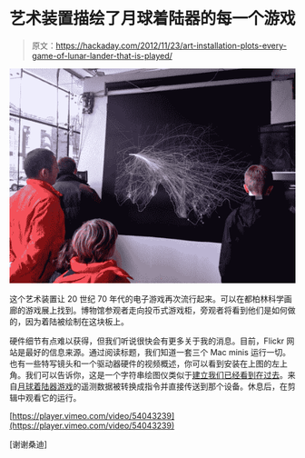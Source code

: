 # 艺术装置描绘了月球着陆器的每一个游戏

> 原文：<https://hackaday.com/2012/11/23/art-installation-plots-every-game-of-lunar-lander-that-is-played/>

![](img/6a5ede726ad56012a80d2803455aaac1.png "IMG_6081")

这个艺术装置让 20 世纪 70 年代的电子游戏再次流行起来。可以在都柏林科学画廊的游戏展上找到。博物馆参观者走向投币式游戏柜，旁观者将看到他们是如何做的，因为着陆被绘制在这块板上。

硬件细节有点难以获得，但我们听说很快会有更多关于我的消息。目前，Flickr 网站是最好的信息来源。通过阅读标题，我们知道一套三个 Mac minis 运行一切。也有一些特写镜头和一个驱动器硬件的视频概述，你可以看到安装在上图的左上角。我们可以告诉你，这是一个字符串绘图仪类似于[建立我们已经看到在过去](http://hackaday.com/2011/04/13/knex-whiteboard-plotter/)。来自[月球着陆器游戏](http://en.wikipedia.org/wiki/Lunar_Lander_(video_game))的遥测数据被转换成指令并直接传送到那个设备。休息后，在剪辑中观看它的运行。

[https://player.vimeo.com/video/54043239](https://player.vimeo.com/video/54043239)

[谢谢桑迪]